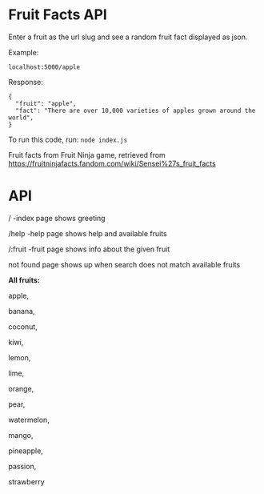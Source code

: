 # Fruit Facts API

Enter a fruit as the url slug and see a random fruit fact displayed as json.

Example:

`localhost:5000/apple`

Response:

```
{
  "fruit": "apple",
  "fact": "There are over 10,000 varieties of apples grown around the world",
}
```

To run this code, run: `node index.js`

Fruit facts from Fruit Ninja game, retrieved from https://fruitninjafacts.fandom.com/wiki/Sensei%27s_fruit_facts

# API

/ -index page shows greeting

/help -help page shows help and available fruits

/:fruit -fruit page shows info about the given fruit

not found page shows up when search does not match available fruits

**All fruits:**

apple,

banana,

coconut,

kiwi,

lemon,

lime,

orange,

pear,

watermelon,

mango,

pineapple,

passion,

strawberry
